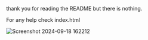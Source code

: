 thank you for reading the README but there is nothing.

For any help check index.html



![Screenshot 2024-09-18 162212](https://github.com/user-attachments/assets/7d1010bc-3a27-4f64-8e17-8f082dacb67f)
